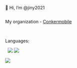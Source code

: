 👋 Hi, I’m @jiny2021

<img src="https://c.tenor.com/KnKvTRuJZPIAAAAC/gordon-ramsay-hells-kitchen.gif" alt="">

My organization - <a href="https://github.com/conkermobile">Conkermobile</a>

<img src="https://camo.githubusercontent.com/5a4163940a5604086cf7426a33909915e47685f2d5bb9b48aee97c436d02dc4e/68747470733a2f2f6b6f6d617265762e636f6d2f67687076632f3f757365726e616d653d71696e67793230313926636f6c6f723d626c7565" alt="">

<img src="https://camo.githubusercontent.com/5fa357e0b2575880aabe73b44f8cba90986c9ddb2716dfb6b29fe5d46e48a43a/687474703a2f2f6769746875622d726561646d652d73747265616b2d73746174732e6865726f6b756170702e636f6d3f757365723d736167656c676126686964655f626f726465723d7472756526646174655f666f726d61743d6a2532304d2535422532305925354426666972653d444432373237" alt="">

Languages:

  <img src="https://camo.githubusercontent.com/1105f5493f58c44150cb5c9c2c20e7dde13f7bc9eae248b67610b23048f710ec/68747470733a2f2f696d672e736869656c64732e696f2f7374617469632f76313f6c6162656c3d7c266d6573736167653d48544d4c3526636f6c6f723d323335353566267374796c653d706c6173746963266c6f676f3d68746d6c35" alt=""> <img src="https://camo.githubusercontent.com/cb4801ca483eb0a37406fd5c6e07bf11ee00c0579b88bfe6a0fe2380b9c8e87d/68747470733a2f2f696d672e736869656c64732e696f2f7374617469632f76313f6c6162656c3d7c266d6573736167653d4353533326636f6c6f723d323835663635267374796c653d706c6173746963266c6f676f3d63737333" alt=""> <img src="https://camo.githubusercontent.com/30934920b46fd5b6874bf6ce5f9a3afd8ea0e5e4ed20ab9eda0450286ba7a138/68747470733a2f2f696d672e736869656c64732e696f2f7374617469632f76313f6c6162656c3d7c266d6573736167653d4a41564153435249505426636f6c6f723d336337663564267374796c653d706c6173746963266c6f676f3d6a617661736372697074"> <img src="https://camo.githubusercontent.com/e569ee48d897e5b63f64a257e16ea86e25ba7cd5dec11e09d9c3bfa7ab2a1b13/68747470733a2f2f696d672e736869656c64732e696f2f7374617469632f76313f6c6162656c3d7c266d6573736167653d4d4f4e474f2d444226636f6c6f723d636464313438267374796c653d706c6173746963266c6f676f3d6d6f6e676f6462">


<img src="https://github.com/wavescats/wavescats/raw/output/github-contribution-grid-snake.svg">
